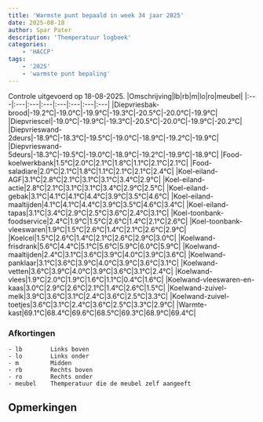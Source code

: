 ```yaml
---
title: 'Warmste punt bepaald in week 34 jaar 2025'
date: 2025-08-18
author: Spar Pater
description: 'Themperatuur logboek'
categories:
    - 'HACCP'
tags:
    - '2025'
    - 'warmste punt bepaling'
---
```

Controle uitgevoerd op 18-08-2025.
|Omschrijving|lb|rb|m|lo|ro|meubel|
|:---|:---|:---|:---|:---|:---|:---|:---|
|Diepvriesbak-brood|-19.2°C|-19.0°C|-19.9°C|-19.3°C|-20.5°C|-20.0°C|-19.9°C|
|Diepvriescel|-19.0°C|-19.9°C|-19.3°C|-20.5°C|-20.0°C|-19.9°C|-20.2°C|
|Diepvrieswand-2deurs|-18.9°C|-18.3°C|-19.5°C|-19.0°C|-18.9°C|-19.2°C|-19.9°C|
|Diepvrieswand-5deurs|-18.3°C|-19.5°C|-19.0°C|-18.9°C|-19.2°C|-19.9°C|-18.9°C|
|Food-koelwerkbank|1.5°C|2.0°C|2.1°C|1.8°C|1.1°C|2.1°C|2.1°C|
|Food-saladiare|2.0°C|2.1°C|1.8°C|1.1°C|2.1°C|2.1°C|2.4°C|
|Koel-eiland-AGF|3.1°C|2.8°C|2.1°C|3.1°C|3.1°C|3.4°C|2.9°C|
|Koel-eiland-actie|2.8°C|2.1°C|3.1°C|3.1°C|3.4°C|2.9°C|2.5°C|
|Koel-eiland-gebak|3.1°C|4.1°C|4.1°C|4.4°C|3.9°C|3.5°C|4.6°C|
|Koel-eiland-maaltijden|4.1°C|4.1°C|4.4°C|3.9°C|3.5°C|4.6°C|3.4°C|
|Koel-eiland-tapas|3.1°C|3.4°C|2.9°C|2.5°C|3.6°C|2.4°C|3.1°C|
|Koel-toonbank-foodservice|2.4°C|1.9°C|1.5°C|2.6°C|1.4°C|2.1°C|2.6°C|
|Koel-toonbank-vleeswaren|1.9°C|1.5°C|2.6°C|1.4°C|2.1°C|2.6°C|2.9°C|
|Koelcel|1.5°C|2.6°C|1.4°C|2.1°C|2.6°C|2.9°C|3.0°C|
|Koelwand-frisdrank|5.6°C|4.4°C|5.1°C|5.6°C|5.9°C|6.0°C|5.9°C|
|Koelwand-maaltijden|2.4°C|3.1°C|3.6°C|3.9°C|4.0°C|3.9°C|3.6°C|
|Koelwand-panklaar|3.1°C|3.6°C|3.9°C|4.0°C|3.9°C|3.6°C|3.1°C|
|Koelwand-vetten|3.6°C|3.9°C|4.0°C|3.9°C|3.6°C|3.1°C|2.4°C|
|Koelwand-vlees|1.9°C|2.0°C|1.9°C|1.6°C|1.1°C|0.4°C|1.6°C|
|Koelwand-vleeswaren-en-kaas|3.0°C|2.9°C|2.6°C|2.1°C|1.4°C|2.6°C|1.5°C|
|Koelwand-zuivel-melk|3.9°C|3.6°C|3.1°C|2.4°C|3.6°C|2.5°C|3.3°C|
|Koelwand-zuivel-toetjes|3.6°C|3.1°C|2.4°C|3.6°C|2.5°C|3.3°C|2.9°C|
|Warmte-kast|69.1°C|68.4°C|69.6°C|68.5°C|69.3°C|68.9°C|69.4°C|

### Afkortingen
    - lb        Links boven
    - lo        Links onder
    - m         Midden
    - rb        Rechts boven
    - ro        Rechts onder
    - meubel    Themperatuur die de meubel zelf aangeeft

## Opmerkingen


